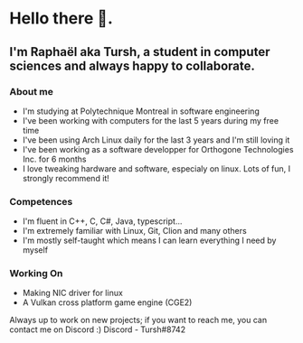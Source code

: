 # Hello there 👋. 
## I'm Raphaël aka Tursh, a student in computer sciences and always happy to collaborate.

### About me
- I'm studying at Polytechnique Montreal in software engineering
- I've been working with computers for the last 5 years during my free time
- I've been using Arch Linux daily for the last 3 years and I'm still loving it
- I've been working as a software developper for Orthogone Technologies Inc. for 6 months
- I love tweaking hardware and software, especialy on linux. Lots of fun, I strongly recommend it!

### Competences
- I'm fluent in C++, C, C#, Java, typescript...
- I'm extremely familiar with Linux, Git, Clion and many others
- I'm mostly self-taught which means I can learn everything I need by myself

### Working On
- Making NIC driver for linux
- A Vulkan cross platform game engine (CGE2)

Always up to work on new projects; if you want to reach me, you can contact me on Discord :) 
Discord - Tursh#8742

<!--
**Tursh/Tursh** is a ✨ _special_ ✨ repository because its `README.md` (this file) appears on your GitHub profile.

Here are some ideas to get you started:

- 🔭 I’m currently working on ...
- 🌱 I’m currently learning ...
- 👯 I’m looking to collaborate on ...
- 🤔 I’m looking for help with ...
- 💬 Ask me about ...
- 📫 How to reach me: ...
- 😄 Pronouns: ...
- ⚡ Fun fact: ...
-->
